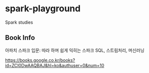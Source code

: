 # spark-playground
Spark studies

## Book Info
아파치 스파크 입문: 따라 하며 쉽게 익히는 스파크 SQL, 스트림처리, 머신러닝

https://books.google.co.kr/books?id=ZCI0DwAAQBAJ&hl=ko&authuser=0&num=10
